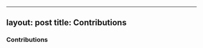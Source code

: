 
---
layout: post
title: Contributions
---

### Contributions
<div id="contrib_graph"></div>

<script>
    $('#contrib_graph').github_graph( {
      start_date: null,
      data: [1658275689000, 1658275638000, 1658269321000, 1658269289000, 1658265639000, 1658260779000, 1658258327000, 1658256921000, 1658181928000, 1658177467000, 1658174109000, 1658173453000, 1658173156000, 1658170181000, 1658170157000, 1658101192000, 1658101152000, 1658101148000, 1658101148000, 1658028723000, 1658028552000, 1658028228000, 1658016168000, 1658016156000, 1657945552000, 1657929252000, 1657928825000, 1657926189000, 1657925391000, 1657920280000, 1657916049000, 1657913118000, 1657911481000, 1657843375000, 1657840423000, 1657840222000, 1657837465000, 1657837068000, 1657837036000, 1657833532000, 1657833513000, 1657830595000, 1657825261000, 1657760185000, 1657758720000, 1657754483000, 1657751961000, 1657749536000, 1657747951000, 1657747680000, 1657746365000, 1657746150000, 1657745950000, 1657745579000, 1657745442000, 1657744081000, 1657743295000, 1657738374000, 1657737645000, 1657685915000, 1657684298000, 1657683854000, 1657682850000, 1657682588000, 1657682558000, 1657677695000, 1657677588000, 1657677419000, 1657673952000, 1657673937000, 1657673913000, 1657673384000, 1657673274000, 1657673118000, 1657672781000, 1657672692000, 1657671106000, 1657670659000, 1657670529000, 1657670507000, 1657668749000, 1657668452000, 1657668167000, 1657667846000, 1657667727000, 1657667636000, 1657667616000, 1657667304000, 1657665333000, 1657664894000, 1657664381000, 1657663924000, 1657663897000, 1657589648000, 1657583433000, 1657583337000, 1657583279000, 1657583273000, 1657583190000, 1657248250000, 1657247633000, 1656886824000, 1656886600000, 1656886599000, 1656883930000, 1656883888000, 1656883518000, 1656726324000, 1656619197000, 1656619172000, 1656619154000, 1656619125000, 1656612966000, 1656546720000, 1656546059000, 1656543285000, 1656543126000, 1656538346000, 1656538346000, 1656453964000, 1656450911000, 1656448494000, 1656442628000, 1656442627000, 1656357193000, 1656285128000, 1656284339000, 1656283981000, 1656283435000, 1656201912000, 1656201765000, 1656200613000, 1656126962000, 1656126796000, 1656126555000, 1656106610000, 1656019100000, 1656018407000, 1656015410000, 1656014885000, 1656014712000, 1656014591000, 1656013797000, 1656012843000, 1656012790000, 1656012789000, 1655939485000, 1655935775000, 1655935773000, 1655935761000, 1655934818000, 1655933984000, 1655856798000, 1655847582000, 1655773558000, 1655773424000, 1652834003000, 1652832880000, 1651254191000, 1651254093000, 1651254070000, 1651254052000, 1631583805000],
      texts: ['completed task','completed tasks']
    });
</script>
